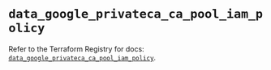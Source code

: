 # `data_google_privateca_ca_pool_iam_policy`

Refer to the Terraform Registry for docs: [`data_google_privateca_ca_pool_iam_policy`](https://registry.terraform.io/providers/hashicorp/google-beta/6.12.0/docs/data-sources/google_privateca_ca_pool_iam_policy).
